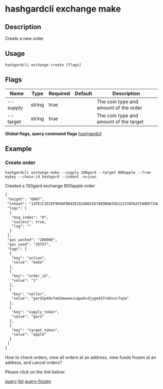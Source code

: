 # hashgardcli exchange make

## Description

Create a new order

## Usage

```shell
hashgardcli exchange create [flags]
```

## Flags

| Name     | Type                 | Required                 | Default        | Description   |
| -------- | --------- | ------------- | ---------------------- | -------- |
| --supply     | string | true|| The coin type and amount of the order   |
| --target        | string | true|| The coin type and amount of the target        |

**Global flags, query command flags** [hashgardcli](../README.md)

## Example

### Create order

```shell
hashgardcli exchange make --supply 100gard --target 800apple --from mykey --chain-id hashgard --indent -o=json
```

Created a 100gard exchange 800apple order

```txt
{
 "height": "6907",
 "txhash": "12FE1C3ECDF960AFB6A5E2D1A0DCE678EDB9A35812137AFA2CFA0DF7340C8F12",
 "logs": [
  {
   "msg_index": "0",
   "success": true,
   "log": ""
  }
 ],
 "gas_wanted": "200000",
 "gas_used": "35757",
 "tags": [
  {
   "key": "action",
   "value": "make"
  },
  {
   "key": "order_id",
   "value": "1"
  },
  {
   "key": "seller",
   "value": "gard1p48xfe62mwewxzuqpwkcdjyge42fck6xzc7xpa"
  },
  {
   "key": "supply_token",
   "value": "gard"
  },
  {
   "key": "target_token",
   "value": "apple"
  }
 ]
}
```

How to check orders, view all orders at an address, view funds frozen at an address, and cancel orders?

Please click on the link below:

[query](query.md)
[list](list.md)
[query-frozen](query-frozen.md)
